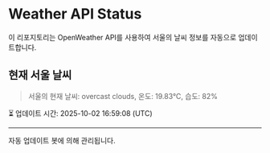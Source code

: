 
# Weather API Status

이 리포지토리는 OpenWeather API를 사용하여 서울의 날씨 정보를 자동으로 업데이트합니다.

## 현재 서울 날씨
> 서울의 현재 날씨: overcast clouds, 온도: 19.83°C, 습도: 82%

⏳ 업데이트 시간: 2025-10-02 16:59:08 (UTC)

---
자동 업데이트 봇에 의해 관리됩니다.
